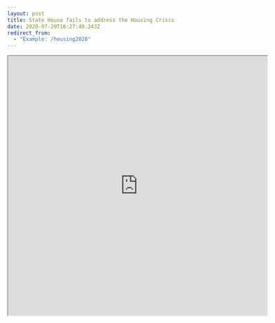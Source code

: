 ```yaml
---
layout: post
title: State House fails to address the Housing Crisis
date: 2020-07-29T16:27:40.243Z
redirect_from:
  - "Example: /housing2020"
---
```

<iframe src="https://docs.google.com/spreadsheets/d/e/2PACX-1vTkO1WJB6eORRs9bK-M9qNA13JKW6l4w5LnoLekHr3rJahbqcKkJjMFDeld7ZuNixf3iZoq7RXUanTD/pubhtml?gid=211013293&amp;single=true&amp;widget=true&amp;headers=false" width="600" height="600"></iframe>